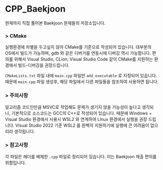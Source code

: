 # CPP_Baekjoon

현재까지 직접 풀어본 Baekjoon 문제들의 저장소입니다.

### > CMake
실행환경에 차별을 두고싶지 않아 CMake를 기준으로 작성되어 있습니다. 대부분의 OS에서 빌드가 가능하며, gdb 와 같은 디버거를 연동시에 디버깅 역시 가능합니다. 편의를 위해서 Visual Studio, CLion, Visual Studio Code 같이 CMake를 지원하는 환경에서 빌드-디버깅을 권장드립니다. 

```CMakeLists.txt``` 파일 내에 ```main.cpp``` 파일만 ```add_executable``` 로 지정되어 있습니다. 때문에 ```main.cpp``` 파일 생성후, 해당 파일에서 다른 파일들을 참조하여 사용하면 됩니다.

### > 주의사항
알고리즘 코드인만큼 MSVC로 작업해도 문제가 생기지 않을 가능성이 높다고 생각되나, 기본적으로 소스코드는 GCC의 C++로 작성되어 있습니다. 때문에 Windows + Visual Studio 환경에서 사용시 WSL2 와 연계하여 Linux 환경에서 실행을 권장 드립니다. Visual Studio 2022 기준 WSL2 를 완벽히 지원하기에 실행에 큰 어려움이 없으리라 생각됩니다.

### > 참고사항
각 파일은 헤더를 배제한 ```.cpp``` 파일로 정리되어 있습니다. 이는 Baekjoon 제출 편의를 위함입니다.
